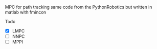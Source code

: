 MPC for path tracking
same code from the PythonRobotics but written in matlab with fmincon

Todo
- [x] LMPC
- [ ] NNPC
- [ ] MPPI